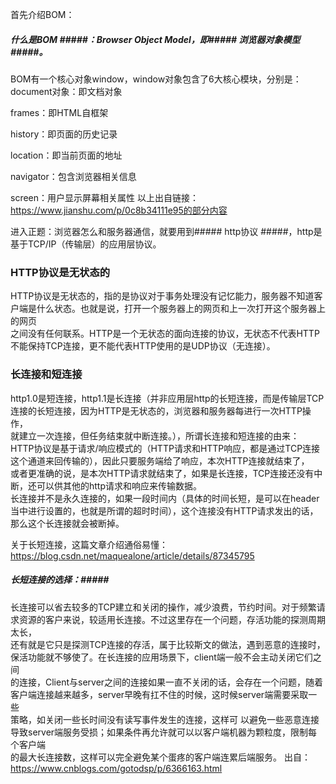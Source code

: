 首先介绍BOM：    
##### 什么是BOM #####：Browser Object Model，即##### 浏览器对象模型 #####。
BOM有一个核心对象window，window对象包含了6大核心模块，分别是：    
document对象：即文档对象

frames：即HTML自框架

history：即页面的历史记录

location：即当前页面的地址

navigator：包含浏览器相关信息

screen：用户显示屏幕相关属性
以上出自链接：https://www.jianshu.com/p/0c8b34111e95的部分内容


进入正题：浏览器怎么和服务器通信，就要用到##### http协议 #####，http是基于TCP/IP（传输层）的应用层协议。    

### HTTP协议是无状态的 ###
HTTP协议是无状态的，指的是协议对于事务处理没有记忆能力，服务器不知道客户端是什么状态。也就是说，打开一个服务器上的网页和上一次打开这个服务器上的网页    
之间没有任何联系。HTTP是一个无状态的面向连接的协议，无状态不代表HTTP不能保持TCP连接，更不能代表HTTP使用的是UDP协议（无连接）。

### 长连接和短连接 ###

http1.0是短连接，http1.1是长连接（并非应用层http的长短连接，而是传输层TCP连接的长短连接，因为HTTP是无状态的，浏览器和服务器每进行一次HTTP操作，    
就建立一次连接，但任务结束就中断连接。），所谓长连接和短连接的由来：    
HTTP协议是基于请求/响应模式的（HTTP请求和HTTP响应，都是通过TCP连接这个通道来回传输的），因此只要服务端给了响应，本次HTTP连接就结束了，    
或者更准确的说，是本次HTTP请求就结束了，如果是长连接，TCP连接还没有中断，还可以供其他的http请求和响应来传输数据。    
长连接并不是永久连接的，如果一段时间内（具体的时间长短，是可以在header当中进行设置的，也就是所谓的超时时间），这个连接没有HTTP请求发出的话，    
那么这个长连接就会被断掉。

关于长短连接，这篇文章介绍通俗易懂：https://blog.csdn.net/maquealone/article/details/87345795

##### 长短连接的选择：#####
长连接可以省去较多的TCP建立和关闭的操作，减少浪费，节约时间。对于频繁请求资源的客户来说，较适用长连接。不过这里存在一个问题，存活功能的探测周期太长，    
还有就是它只是探测TCP连接的存活，属于比较斯文的做法，遇到恶意的连接时，保活功能就不够使了。在长连接的应用场景下，client端一般不会主动关闭它们之间    
的连接，Client与server之间的连接如果一直不关闭的话，会存在一个问题，随着客户端连接越来越多，server早晚有扛不住的时候，这时候server端需要采取一些    
策略，如关闭一些长时间没有读写事件发生的连接，这样可 以避免一些恶意连接导致server端服务受损；如果条件再允许就可以以客户端机器为颗粒度，限制每个客户端    
的最大长连接数，这样可以完全避免某个蛋疼的客户端连累后端服务。
出自：https://www.cnblogs.com/gotodsp/p/6366163.html   
